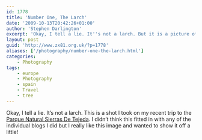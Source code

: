 ```yaml
---
id: 1778
title: 'Number One, The Larch'
date: '2009-10-13T20:42:26+01:00'
author: 'Stephen Darlington'
excerpt: 'Okay, I tell a lie. It''s not a larch. But it is a picture of a tree taken in Southern Spain.'
layout: post
guid: 'http://www.zx81.org.uk/?p=1778'
aliases: ['/photography/number-one-the-larch.html']
categories:
    - Photography
tags:
    - europe
    - Photography
    - spain
    - Travel
    - tree
---
```


Okay, I tell a lie. It’s not a larch. This is a shot I took on my recent trip to the [Parque Natural Sierras De Tejeda](http://www.zx81.org.uk/travel/andalucia-spain.html). I didn’t think this fitted in with any of the individual blogs I did but I really like this image and wanted to show it off a little!